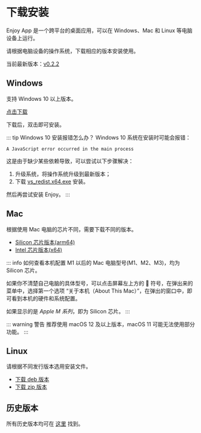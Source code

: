 # 下载安装

Enjoy App 是一个跨平台的桌面应用，可以在 Windows、Mac 和 Linux 等电脑设备上运行。

请根据电脑设备的操作系统，下载相应的版本安装使用。

当前最新版本：[v0.2.2](https://github.com/xiaolai/everyone-can-use-english/releases/latest)

## Windows

支持 Windows 10 以上版本。

[点击下载](https://github.com/xiaolai/everyone-can-use-english/releases/download/v0.2.2/Enjoy-0.2.2.Setup.exe)

下载后，双击即可安装。

::: tip Windows 10 安装报错怎么办？
Windows 10 系统在安装时可能会报错：

```
A JavaScript error occurred in the main process
```

这是由于缺少某些依赖导致，可以尝试以下步骤解决：

1. 升级系统，将操作系统升级到最新版本；
2. 下载 [vs_redist.x64.exe](https://aka.ms/vs/17/release/vc_redist.x64.exe) 安装。

然后再尝试安装 Enjoy。
:::

## Mac

根据使用 Mac 电脑的芯片不同，需要下载不同的版本。

- [Silicon 芯片版本(arm64)](https://github.com/xiaolai/everyone-can-use-english/releases/download/v0.2.2/Enjoy-0.2.2-arm64.dmg)
- [Intel 芯片版本(x64)](https://github.com/xiaolai/everyone-can-use-english/releases/download/v0.2.2/Enjoy-0.2.2-x64.dmg)

::: info 如何查看本机配置
M1 以后的 Mac 电脑型号(M1、M2、M3)，均为 Silicon 芯片。

如果你不清楚自己电脑的具体型号，可以点击屏幕左上方的  符号，在弹出来的菜单中，选择第一个选项 “关于本机（About This Mac）”，在弹出的窗口中，即可看到本机的硬件和系统配置。

如果显示的是 _Apple M 系列_，即为 Silicon 芯片。
:::

::: warning 警告
推荐使用 macOS 12 及以上版本，macOS 11 可能无法使用部分功能。
:::

## Linux

请根据不同发行版本选用安装文件。

- [下载 deb 版本](https://github.com/xiaolai/everyone-can-use-english/releases/download/v0.2.2/enjoy_0.2.2_amd64.deb)
- [下载 zip 版本](https://github.com/xiaolai/everyone-can-use-english/releases/download/v0.2.2/Enjoy-linux-x64-0.2.2.zip)

## 历史版本

所有历史版本均可在 [这里](https://github.com/xiaolai/everyone-can-use-english/releases) 找到。
